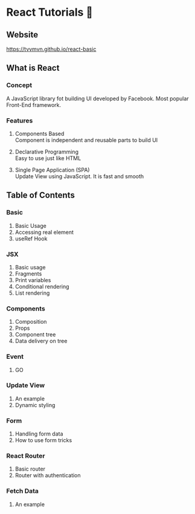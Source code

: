 # React Tutorials 📖


## Website
https://tvvmvn.github.io/react-basic


## What is React

### Concept
A JavaScript library fot building UI developed by Facebook.
Most popular Front-End framework.


### Features
1. Components Based \
Component is independent and reusable parts to build UI

2. Declarative Programming \
Easy to use just like HTML

3. Single Page Application (SPA) \
Update View using JavaScript.
It is fast and smooth  


## Table of Contents

### Basic
1. Basic Usage
2. Accessing real element
3. useRef Hook

### JSX
1. Basic usage
2. Fragments
3. Print variables
4. Conditional rendering
5. List rendering

### Components
1. Composition
2. Props
3. Component tree
4. Data delivery on tree

### Event
1. GO

### Update View
1. An example
2. Dynamic styling

### Form 
1. Handling form data
2. How to use form tricks

### React Router
1. Basic router
2. Router with authentication

### Fetch Data
1. An example

<!-- how to use image in app  -->